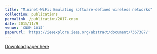 ```yaml
---
title: "Mininet-WiFi: Emulating software-defined wireless networks"
collection: publications
permalink: /publication/2017-cnsm
date: 2015/11/9
venue: 'CNSM 2015'
paperurl: 'https://ieeexplore.ieee.org/abstract/document/7367387/'
---
```


[Download paper here](http://academicpages.github.io/files/paper1.pdf)
